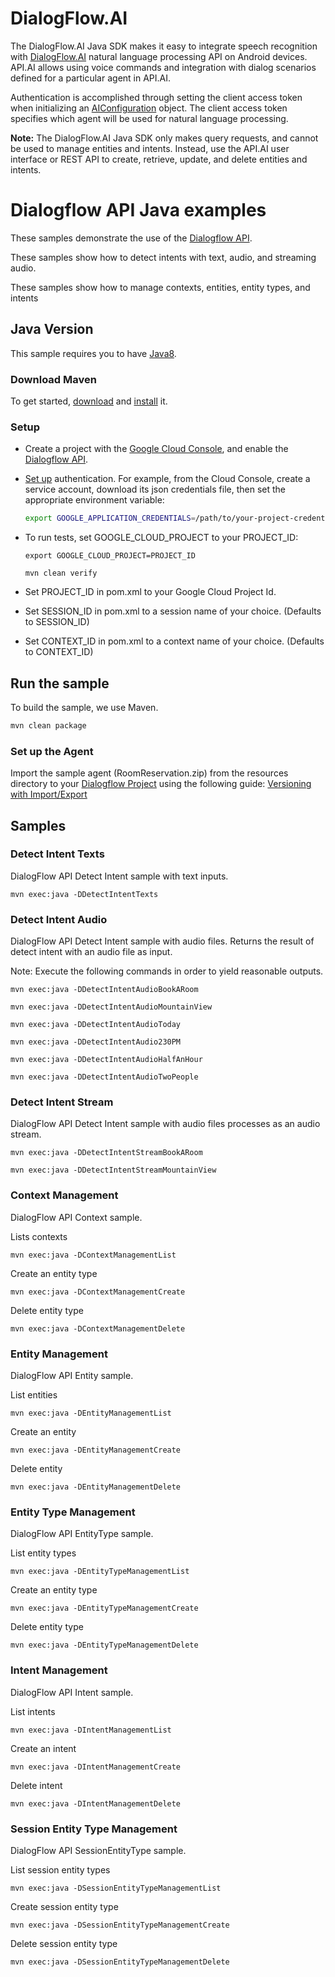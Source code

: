 DialogFlow.AI
==================

The DialogFlow.AI Java SDK makes it easy to integrate speech recognition with [DialogFlow.AI](http://www.api.ai) natural language processing API on Android devices. API.AI allows using voice commands and integration with dialog scenarios defined for a particular agent in API.AI.

Authentication is accomplished through setting the client access token when initializing an [AIConfiguration](https://github.com/DHLSupplyChain/Api.AI/blob/master/libai/src/main/java/ai/api/AIConfiguration.java) object. The client access token specifies which agent will be used for natural language processing.

**Note:** The DialogFlow.AI Java SDK only makes query requests, and cannot be used to manage entities and intents. Instead, use the API.AI user interface or REST API to  create, retrieve, update, and delete entities and intents.

# Dialogflow API Java examples

These samples demonstrate the use of the [Dialogflow API][dialogflow].

These samples show how to detect intents with text, audio, and streaming audio.

These samples show how to manage contexts, entities, entity types, and intents

[dialogflow]: https://dialogflow.com/docs/getting-started/basics
[google-cloud-java]: https://github.com/GoogleCloudPlatform/google-cloud-java

## Java Version

This sample requires you to have
[Java8](https://docs.oracle.com/javase/8/docs/technotes/guides/install/install_overview.html).

### Download Maven

To get started, [download][maven-download] and [install][maven-install] it.

[maven]: https://maven.apache.org
[maven-download]: https://maven.apache.org/download.cgi
[maven-install]: https://maven.apache.org/install.html

### Setup

* Create a project with the [Google Cloud Console][cloud-console], and enable
  the [Dialogflow API][dialogflow-api].
* [Set up][auth] authentication. For
    example, from the Cloud Console, create a service account,
    download its json credentials file, then set the appropriate environment
    variable:

    ```bash
    export GOOGLE_APPLICATION_CREDENTIALS=/path/to/your-project-credentials.json
    ```
* To run tests, set GOOGLE_CLOUD_PROJECT to your PROJECT_ID:
  ```
  export GOOGLE_CLOUD_PROJECT=PROJECT_ID
  ```
  ```
  mvn clean verify
  ```
* Set PROJECT_ID in pom.xml to your Google Cloud Project Id.
* Set SESSION_ID in pom.xml to a session name of your choice. (Defaults to SESSION_ID)
* Set CONTEXT_ID in pom.xml to a context name of your choice. (Defaults to CONTEXT_ID)

[cloud-console]: https://console.cloud.google.com
[dialogflow-api]: https://console.cloud.google.com/apis/library/dialogflow.googleapis.com
[auth]: https://cloud.google.com/docs/authentication/getting-started

## Run the sample

To build the sample, we use Maven.

```bash
mvn clean package
```

### Set up the Agent
Import the sample agent (RoomReservation.zip) from the resources directory to your
[Dialogflow Project][dialogflow-import] using the following guide: 
[Versioning with Import/Export][import-export-versioning]

[dialogflow-import]: https://console.dialogflow.com/api-client/#/editAgent/
[import-export-versioning]: https://dialogflow.com/docs/best-practices/import-export-for-versions

## Samples

### Detect Intent Texts
DialogFlow API Detect Intent sample with text inputs.

```
mvn exec:java -DDetectIntentTexts
```

### Detect Intent Audio
DialogFlow API Detect Intent sample with audio files. Returns the result of detect intent with an
audio file as input.

Note: Execute the following commands in order to yield reasonable outputs.
```
mvn exec:java -DDetectIntentAudioBookARoom
```
```
mvn exec:java -DDetectIntentAudioMountainView
```
```
mvn exec:java -DDetectIntentAudioToday
```
```
mvn exec:java -DDetectIntentAudio230PM
```
```
mvn exec:java -DDetectIntentAudioHalfAnHour
```
```
mvn exec:java -DDetectIntentAudioTwoPeople
```

### Detect Intent Stream
DialogFlow API Detect Intent sample with audio files processes as an audio stream.

```
mvn exec:java -DDetectIntentStreamBookARoom
```
```
mvn exec:java -DDetectIntentStreamMountainView
```

### Context Management
DialogFlow API Context sample.

Lists contexts
```
mvn exec:java -DContextManagementList
```
Create an entity type
```
mvn exec:java -DContextManagementCreate
```
Delete entity type
```
mvn exec:java -DContextManagementDelete
```

### Entity Management
DialogFlow API Entity sample.

List entities
```
mvn exec:java -DEntityManagementList
```
Create an entity
```
mvn exec:java -DEntityManagementCreate
```
Delete entity
```
mvn exec:java -DEntityManagementDelete
```

### Entity Type Management
DialogFlow API EntityType sample.

List entity types
```
mvn exec:java -DEntityTypeManagementList
```
Create an entity type
```
mvn exec:java -DEntityTypeManagementCreate
```
Delete entity type
```
mvn exec:java -DEntityTypeManagementDelete
```

### Intent Management
DialogFlow API Intent sample.

List intents
```
mvn exec:java -DIntentManagementList
```
Create an intent
```
mvn exec:java -DIntentManagementCreate
```
Delete intent
```
mvn exec:java -DIntentManagementDelete
```

### Session Entity Type Management
DialogFlow API SessionEntityType sample.

List session entity types
```
mvn exec:java -DSessionEntityTypeManagementList
```
Create session entity type
```
mvn exec:java -DSessionEntityTypeManagementCreate
```
Delete session entity type
```
mvn exec:java -DSessionEntityTypeManagementDelete
```







